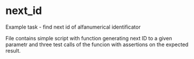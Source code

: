 # next_id
Example task - find next id of alfanumerical identificator

File contains simple script with function generating next ID to a given parametr and three test calls of the funcion with assertions on the expected result.
